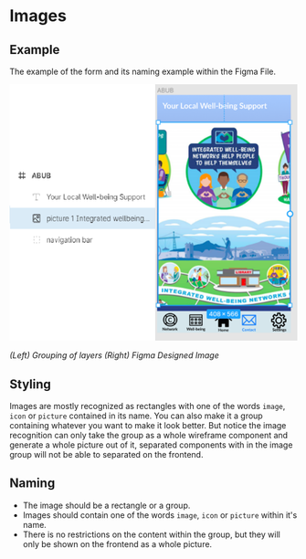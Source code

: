 # Images

## Example
The example of the form and its naming example within the Figma File.

![image showing image_example and grouping in figma](https://github.com/ImagineThisNHS/ImagineThisNHS.github.io/blob/master/guidelines/assets/image/image.png?raw=true)

_(Left) Grouping of layers  (Right) Figma Designed Image_

## Styling
Images are mostly recognized as rectangles with one of the words `image`, `icon` or `picture` contained in its name. You can also make it a group containing whatever you want to make it look better. But notice the image recognition can only take the group as a whole wireframe component and generate a whole picture out of it, separated components with in the image group will not be able to separated on the frontend.

## Naming
* The image should be a rectangle or a group.
* Images should contain one of the words `image`, `icon` or `picture` within it's name.
* There is no restrictions on the content within the group, but they will only be shown on the frontend as a whole picture.
